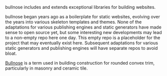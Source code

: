 bullnose includes and extends exceptional libraries for building websites.

bullnose began years ago as a boilerplate for static websites, evolving over the years into various skeleton templates and themes. None of the adaptations for various publishing engines and static generators have made sense to open source yet, but some interesting new developments may lead to a non-empty repo here one day. This empty repo is a placeholder for the project that may eventually exist here. Subsequent adaptations for various static generators and publishing engines will have separate repos to avoid bloat.

[Bullnose][] is a term used in building construction for rounded convex trim, particularly in masonry and ceramic tile.

[Bullnose]: https://en.wikipedia.org/wiki/Bullnose
